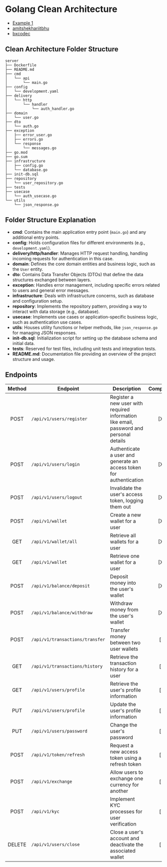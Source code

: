 # Golang Clean Architecture

- [Example 1](https://github.com/Ikhlashmulya/golang-clean-architecture/)
- [amitshekhariitbhu](https://github.com/amitshekhariitbhu/go-backend-clean-architecture)
- [bxcodec](https://github.com/bxcodec/go-clean-arch)

## Clean Architecture Folder Structure

```
server
├── Dockerfile
├── README.md
├── cmd
│   └── api
│       └── main.go
├── config
│   └── development.yaml
├── delivery
│   └── http
│       └── handler
│           └── auth_handler.go
├── domain
│   └── user.go
├── dto
│   └── auth.go
├── exception
│   ├── error_user.go
│   ├── errors.go
│   └── response
│       └── messages.go
├── go.mod
├── go.sum
├── infrastructure
│   ├── config.go
│   └── database.go
├── init-db.sql
├── repository
│   └── user_repository.go
├── tests
├── usecase
│   └── auth_usecase.go
└── utils
    └── json_response.go
```

## Folder Structure Explanation

- **cmd**: Contains the main application entry point (`main.go`) and any additional entry points.
- **config**: Holds configuration files for different environments (e.g., `development.yaml`).
- **delivery/http/handler**: Manages HTTP request handling, handling incoming requests for authentication in this case.
- **domain**: Defines the core domain entities and business logic, such as the `User` entity.
- **dto**: Contains Data Transfer Objects (DTOs) that define the data structures exchanged between layers.
- **exception**: Handles error management, including specific errors related to users and general error messages.
- **infrastructure**: Deals with infrastructure concerns, such as database and configuration setup.
- **repository**: Implements the repository pattern, providing a way to interact with data storage (e.g., database).
- **usecase**: Implements use cases or application-specific business logic, such as authentication use cases.
- **utils**: Houses utility functions or helper methods, like `json_response.go` for managing JSON responses.
- **init-db.sql**: Initialization script for setting up the database schema and initial data.
- **tests**: Reserved for test files, including unit tests and integration tests.
- **README.md**: Documentation file providing an overview of the project structure and usage.

## Endpoints

| Method | Endpoint                        | Description                                                                             | Completed |
| :----: | ------------------------------- | --------------------------------------------------------------------------------------- | :-------: |
|  POST  | `/api/v1/users/register`        | Register a new user with required information like email, password and personal details |    [X]    |
|  POST  | `/api/v1/users/login`           | Authenticate a user and generate an access token for authentication                     |    [X]    |
|  POST  | `/api/v1/users/logout`          | Invalidate the user's access token, logging them out                                    |    [X]    |
|  POST  | `/api/v1/wallet`                | Create a new wallet for a user                                                          |    [X]    |
|  GET   | `/api/v1/wallet/all`            | Retrieve all wallets for a user                                                         |    [X]    |
|  GET   | `/api/v1/wallet`                | Retrieve one wallet for a user                                                          |    [X]    |
|  POST  | `/api/v1/balance/deposit`       | Deposit money into the user's wallet                                                    |    [X]    |
|  POST  | `/api/v1/balance/withdraw`      | Withdraw money from the user's wallet                                                   |    [X]    |
|  POST  | `/api/v1/transactions/transfer` | Transfer money between two user wallets                                                 |    [ ]    |
|  GET   | `/api/v1/transactions/history`  | Retrieve the transaction history for a user                                             |    [ ]    |
|  GET   | `/api/v1/users/profile`         | Retrieve the user's profile information                                                 |    [ ]    |
|  PUT   | `/api/v1/users/profile`         | Update the user's profile information                                                   |    [ ]    |
|  PUT   | `/api/v1/users/password`        | Change the user's password                                                              |    [ ]    |
|  POST  | `/api/v1/token/refresh`         | Request a new access token using a refresh token                                        |    [ ]    |
|  POST  | `/api/v1/exchange`              | Allow users to exchange one currency for another                                        |    [ ]    |
|  POST  | `/api/v1/kyc`                   | Implement KYC processes for user verification                                           |    [ ]    |
| DELETE | `/api/v1/users/close`           | Close a user's account and deactivate the associated wallet                             |    [ ]    |
